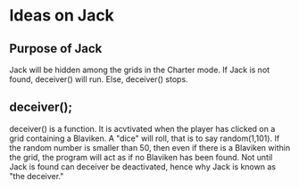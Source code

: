 # Ideas on Jack

## Purpose of Jack
Jack will be hidden among the grids in the Charter mode. If Jack is not found, deceiver() will run. Else, deceiver() stops.

## deceiver();
deceiver() is a function.  It is acvtivated when the player has clicked on a grid containing a Blaviken. A "dice" will roll, that is to say random(1,101). If the random number is smaller than 50, then even if there is a Blaviken within the grid, the program will act as if no Blaviken has been found. Not until Jack is found can deceiver be deactivated, hence why Jack is known as "the deceiver." 



